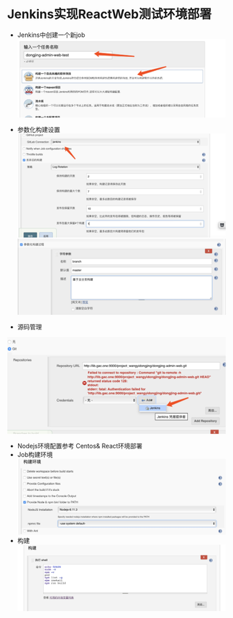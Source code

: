 # Jenkins实现ReactWeb测试环境部署

* Jenkins中创建一个新job![](/chi-xu-ji-cheng/jenkins/images/react-web-job-1.jpg)

* 参数化构建设置![](/chi-xu-ji-cheng/jenkins/images/react-web-job-2.jpg)![](/chi-xu-ji-cheng/jenkins/images/react-web-job-3.jpg)

* 源码管理

![](/chi-xu-ji-cheng/jenkins/images/react-web-job-3.5.jpg)

* Nodejs环境配置参考 Centos& React环境部署
* Job构建环境![](/chi-xu-ji-cheng/jenkins/images/react-web-job-6.jpg)
* 构建![](/chi-xu-ji-cheng/jenkins/images/react-web-job-7.jpg)



